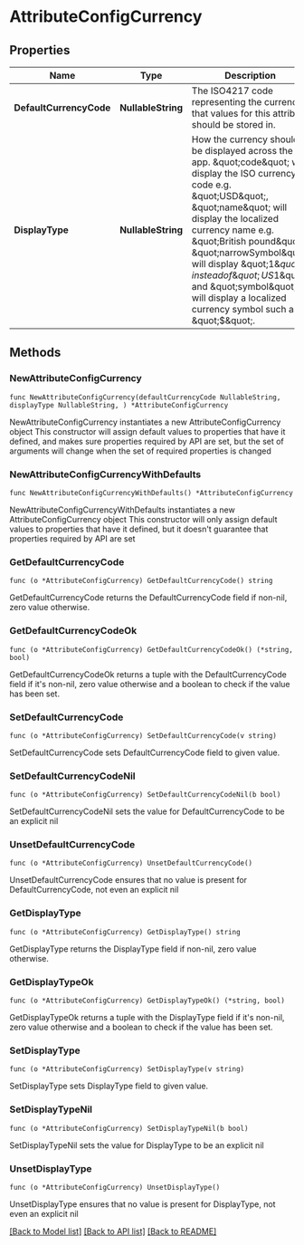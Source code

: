 # AttributeConfigCurrency

## Properties

Name | Type | Description | Notes
------------ | ------------- | ------------- | -------------
**DefaultCurrencyCode** | **NullableString** | The ISO4217 code representing the currency that values for this attribute should be stored in. | 
**DisplayType** | **NullableString** | How the currency should be displayed across the app. \&quot;code\&quot; will display the ISO currency code e.g. \&quot;USD\&quot;, \&quot;name\&quot; will display the localized currency name e.g. \&quot;British pound\&quot;, \&quot;narrowSymbol\&quot; will display \&quot;$1\&quot; instead of \&quot;US$1\&quot; and \&quot;symbol\&quot; will display a localized currency symbol such as \&quot;$\&quot;. | 

## Methods

### NewAttributeConfigCurrency

`func NewAttributeConfigCurrency(defaultCurrencyCode NullableString, displayType NullableString, ) *AttributeConfigCurrency`

NewAttributeConfigCurrency instantiates a new AttributeConfigCurrency object
This constructor will assign default values to properties that have it defined,
and makes sure properties required by API are set, but the set of arguments
will change when the set of required properties is changed

### NewAttributeConfigCurrencyWithDefaults

`func NewAttributeConfigCurrencyWithDefaults() *AttributeConfigCurrency`

NewAttributeConfigCurrencyWithDefaults instantiates a new AttributeConfigCurrency object
This constructor will only assign default values to properties that have it defined,
but it doesn't guarantee that properties required by API are set

### GetDefaultCurrencyCode

`func (o *AttributeConfigCurrency) GetDefaultCurrencyCode() string`

GetDefaultCurrencyCode returns the DefaultCurrencyCode field if non-nil, zero value otherwise.

### GetDefaultCurrencyCodeOk

`func (o *AttributeConfigCurrency) GetDefaultCurrencyCodeOk() (*string, bool)`

GetDefaultCurrencyCodeOk returns a tuple with the DefaultCurrencyCode field if it's non-nil, zero value otherwise
and a boolean to check if the value has been set.

### SetDefaultCurrencyCode

`func (o *AttributeConfigCurrency) SetDefaultCurrencyCode(v string)`

SetDefaultCurrencyCode sets DefaultCurrencyCode field to given value.


### SetDefaultCurrencyCodeNil

`func (o *AttributeConfigCurrency) SetDefaultCurrencyCodeNil(b bool)`

 SetDefaultCurrencyCodeNil sets the value for DefaultCurrencyCode to be an explicit nil

### UnsetDefaultCurrencyCode
`func (o *AttributeConfigCurrency) UnsetDefaultCurrencyCode()`

UnsetDefaultCurrencyCode ensures that no value is present for DefaultCurrencyCode, not even an explicit nil
### GetDisplayType

`func (o *AttributeConfigCurrency) GetDisplayType() string`

GetDisplayType returns the DisplayType field if non-nil, zero value otherwise.

### GetDisplayTypeOk

`func (o *AttributeConfigCurrency) GetDisplayTypeOk() (*string, bool)`

GetDisplayTypeOk returns a tuple with the DisplayType field if it's non-nil, zero value otherwise
and a boolean to check if the value has been set.

### SetDisplayType

`func (o *AttributeConfigCurrency) SetDisplayType(v string)`

SetDisplayType sets DisplayType field to given value.


### SetDisplayTypeNil

`func (o *AttributeConfigCurrency) SetDisplayTypeNil(b bool)`

 SetDisplayTypeNil sets the value for DisplayType to be an explicit nil

### UnsetDisplayType
`func (o *AttributeConfigCurrency) UnsetDisplayType()`

UnsetDisplayType ensures that no value is present for DisplayType, not even an explicit nil

[[Back to Model list]](../README.md#documentation-for-models) [[Back to API list]](../README.md#documentation-for-api-endpoints) [[Back to README]](../README.md)



